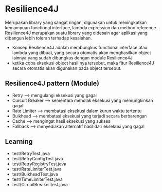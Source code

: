# Resilience4J
Merupakan library yang sangat ringan, digunakan untuk meningkatkan kemampuan functional interface, lambda expression dan method reference. Resilience4J merupakan suatu library yang didesain agar aplikasi yang dibangun lebih toleran terhadap kesalahan.
- Konsep Resilience4J adalah membungkus functional interface atau lambda yang dibuat, yang secara otomatis akan menghasilkan object lainnya yang sudah dibungkus dengan module Resilience4J
- ketika coba eksekusi object hasil nya tersebut, maka fitur Resilience4J secara otomatis akan digunakan pada object tersebut.

## Resilience4J pattern (Module)
- Retry --> mengulangi eksekusi yang gagal
- Curcuit Breaker --> sementara menolak eksekusi yang memungkinkan gagal
- Rate Limiter --> membatasi eksekusi dalam kurun waktu tertentu
- Bulkhead --> membatasi eksekusi yang terjadi secara berbarengan
- Cache --> mengingat hasil eksekusi yang sukses
- Fallback --> menyediakan alternatif hasil dari eksekusi yang gagal

## Learning
- test/RetryTest.java
- test/RetryConfigTest.java
- test/RetryRegistryTest.java
- test/RateLimiterTest.java
- test/BulkheadTest.java
- test/TimeLimiterTest.java
- test/CircuitBreakerTest.java
